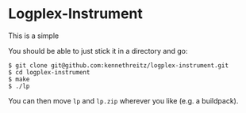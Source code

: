 Logplex-Instrument
==================

This is a simple

You should be able to just stick it in a directory and go:

    $ git clone git@github.com:kennethreitz/logplex-instrument.git
    $ cd logplex-instrument
    $ make
    $ ./lp

You can then move `lp` and `lp.zip` wherever you like (e.g. a buildpack).